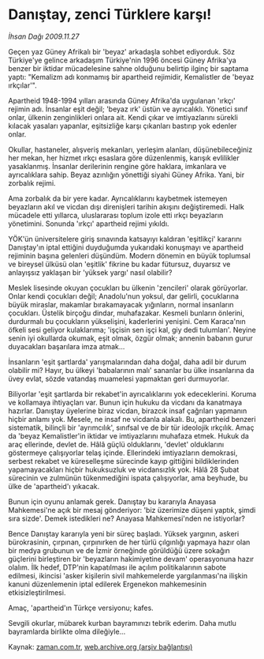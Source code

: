 # Danıştay, zenci Türklere karşı!

*İhsan Dağı 2009.11.27*

<tr><td class="metin" colspan="2" style="padding-top: 20px; padding-left: 5px; ">Geçen yaz Güney Afrikalı bir 'beyaz' arkadaşla sohbet ediyorduk. Söz Türkiye'ye gelince arkadaşım Türkiye'nin 1996 öncesi Güney Afrika'ya benzer bir iktidar mücadelesine sahne olduğunu belirtip ilginç bir saptama yaptı: "Kemalizm adı konmamış bir apartheid rejimidir, Kemalistler de 'beyaz ırkçılar'".</td></tr><tr><td class="metin" colspan="2" style="padding-top: 20px; padding-left: 5px; "><p>Apartheid 1948-1994 yılları arasında Güney Afrika'da uygulanan 'ırkçı' rejimin adı. İnsanlar eşit değil; 'beyaz ırk' üstün ve ayrıcalıklı. Yönetici sınıf onlar, ülkenin zenginlikleri onlara ait. Kendi çıkar ve imtiyazlarını sürekli kılacak yasaları yapanlar, eşitsizliğe karşı çıkanları bastırıp yok edenler onlar.
<p>Okullar, hastaneler, alışveriş mekanları, yerleşim alanları, düşünebileceğiniz her mekan, her hizmet ırkçı esaslara göre düzenlenmiş, karışık evlilikler yasaklanmış. İnsanlar derilerinin rengine göre haklara, imkanlara ve ayrıcalıklara sahip. Beyaz azınlığın yönettiği siyahi Güney Afrika. Yani, bir zorbalık rejimi.
<p>Ama zorbalık da bir yere kadar. Ayrıcalıklarını kaybetmek istemeyen beyazların akıl ve vicdan dışı direnişleri tarihin akışını değiştiremedi. Halk mücadele etti yıllarca, uluslararası toplum izole etti ırkçı beyazların yönetimini. Sonunda 'ırkçı' apartheid rejimi yıkıldı.
<p>YÖK'ün üniversitelere giriş sınavında katsayıyı kaldıran 'eşitlikçi' kararını Danıştay'ın iptal ettiğini duyduğumda yukarıdaki konuşmayı ve apartheid rejiminin başına gelenleri düşündüm. Modern dönemin en büyük toplumsal ve bireysel ülküsü olan 'eşitlik' fikrine bu kadar fütursuz, duyarsız ve anlayışsız yaklaşan bir 'yüksek yargı' nasıl olabilir?
<p>Meslek lisesinde okuyan çocukları bu ülkenin 'zencileri' olarak görüyorlar. Onlar kendi çocukları değil; Anadolu'nun yoksul, dar gelirli, çocuklarına büyük miraslar, makamlar bırakamayacak yığınların, normal insanların çocukları. Üstelik birçoğu dindar, muhafazakar. Kesmeli bunların önlerini, durdurmalı bu çocukların yükselişini, kaderlerini yenişini. Cem Karaca'nın öfkeli sesi geliyor kulaklarıma; 'işçisin sen işçi kal, giy dedi tulumları'. Neyine senin iyi okullarda okumak, eşit olmak, özgür olmak; annenin babanın gurur duyacakları başarılara imza atmak...
<p>İnsanların 'eşit şartlarda' yarışmalarından daha doğal, daha adil bir durum olabilir mi? Hayır, bu ülkeyi 'babalarının malı' sananlar bu ülke insanlarına da üvey evlat, sözde vatandaş muamelesi yapmaktan geri durmuyorlar.
<p>Biliyorlar 'eşit şartlarda bir rekabet'in ayrıcalıklarını yok edeceklerini. Koruma ve kollamaya ihtiyaçları var. Bunun için hukuku da vicdanı da kanatmaya hazırlar. Danıştay üyelerine biraz vicdan, birazcık insaf çağrıları yapmanın hiçbir anlamı yok. Mesele, ne insaf ne vicdanla alakalı. Bu, apartheid benzeri sistematik, bilinçli bir 'ayrımcılık', sınıfsal ve de bir tür ideolojik ırkçılık. Amaç da 'beyaz Kemalistler'in iktidar ve imtiyazlarını muhafaza etmek. Hukuk da araç ellerinde, devlet de. Hâlâ güçlü olduklarını, 'devlet' olduklarını göstermeye çalışıyorlar telaş içinde. Ellerindeki imtiyazların demokrasi, serbest rekabet ve küreselleşme sürecinde kayıp gittiğini bildiklerinden yapamayacakları hiçbir hukuksuzluk ve vicdansızlık yok. Hâlâ 28 Şubat sürecinin ve zulmünün tükenmediğini ispata çalışıyorlar, ama beyhude, bu ülke de 'apartheid'ı yıkacak.
<p>Bunun için oyunu anlamak gerek. Danıştay bu kararıyla Anayasa Mahkemesi'ne açık bir mesaj gönderiyor: 'biz üzerimize düşeni yaptık, şimdi sıra sizde'. Demek istedikleri ne? Anayasa Mahkemesi'nden ne istiyorlar?
<p>Bence Danıştay kararıyla yeni bir süreç başladı. Yüksek yargının, askeri bürokrasinin, çırpınan, çırpınırken de her türlü çılgınlığı yapmaya hazır olan bir medya grubunun ve de İzmir örneğinde görüldüğü üzere sokağın güçlerini birleştiren bir 'beyazların hakimiyetine devam' operasyonuna hazır olalım. İlk hedef, DTP'nin kapatılması ile açılım politikalarının sabote edilmesi, ikincisi 'asker kişilerin sivil mahkemelerde yargılanması'na ilişkin kanuni düzenlemenin iptal edilerek Ergenekon mahkemesinin etkisizleştirilmesi.
<p>Amaç, 'apartheid'ın Türkçe versiyonu; kafes.
<p>Sevgili okurlar, mübarek kurban bayramınızı tebrik ederim. Daha mutlu bayramlarda birlikte olma dileğiyle...<br/></p></p></p></p></p></p></p></p></p></p></p></td></tr>

Kaynak: [zaman.com.tr](http://zaman.com.tr/yazar.do?yazino=920604), [web.archive.org (arşiv bağlantısı)](http://web.archive.org/web/20091205134656/http://www.zaman.com.tr:80/yazar.do?yazino=920604)
